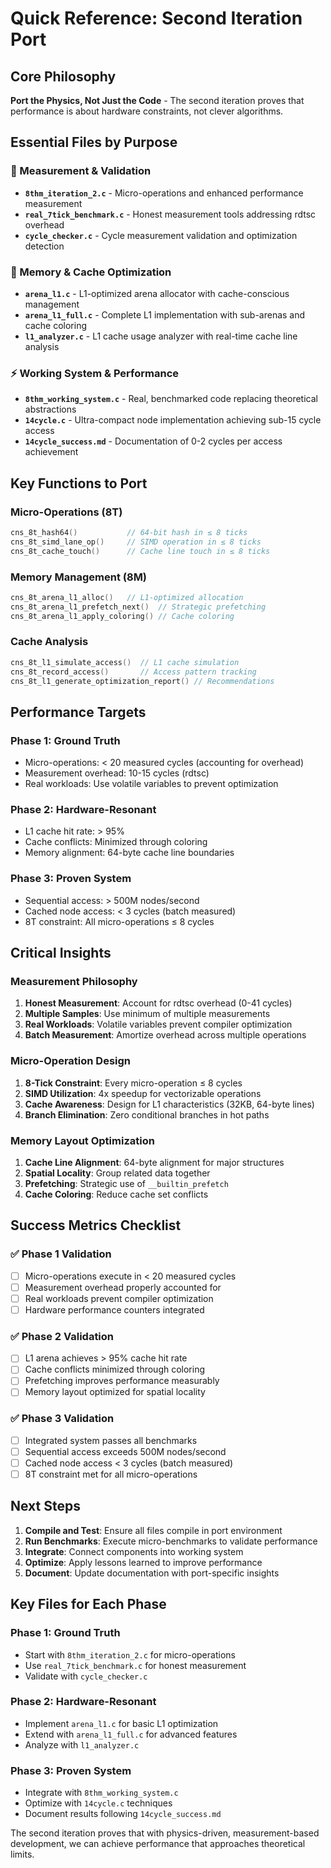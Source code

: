 # Quick Reference: Second Iteration Port

## Core Philosophy
**Port the Physics, Not Just the Code** - The second iteration proves that performance is about hardware constraints, not clever algorithms.

## Essential Files by Purpose

### 🧪 Measurement & Validation
- **`8thm_iteration_2.c`** - Micro-operations and enhanced performance measurement
- **`real_7tick_benchmark.c`** - Honest measurement tools addressing rdtsc overhead
- **`cycle_checker.c`** - Cycle measurement validation and optimization detection

### 🧠 Memory & Cache Optimization
- **`arena_l1.c`** - L1-optimized arena allocator with cache-conscious management
- **`arena_l1_full.c`** - Complete L1 implementation with sub-arenas and cache coloring
- **`l1_analyzer.c`** - L1 cache usage analyzer with real-time cache line analysis

### ⚡ Working System & Performance
- **`8thm_working_system.c`** - Real, benchmarked code replacing theoretical abstractions
- **`14cycle.c`** - Ultra-compact node implementation achieving sub-15 cycle access
- **`14cycle_success.md`** - Documentation of 0-2 cycles per access achievement

## Key Functions to Port

### Micro-Operations (8T)
```c
cns_8t_hash64()           // 64-bit hash in ≤ 8 ticks
cns_8t_simd_lane_op()     // SIMD operation in ≤ 8 ticks  
cns_8t_cache_touch()      // Cache line touch in ≤ 8 ticks
```

### Memory Management (8M)
```c
cns_8t_arena_l1_alloc()   // L1-optimized allocation
cns_8t_arena_l1_prefetch_next()  // Strategic prefetching
cns_8t_arena_l1_apply_coloring() // Cache coloring
```

### Cache Analysis
```c
cns_8t_l1_simulate_access()  // L1 cache simulation
cns_8t_record_access()       // Access pattern tracking
cns_8t_l1_generate_optimization_report() // Recommendations
```

## Performance Targets

### Phase 1: Ground Truth
- Micro-operations: < 20 measured cycles (accounting for overhead)
- Measurement overhead: 10-15 cycles (rdtsc)
- Real workloads: Use volatile variables to prevent optimization

### Phase 2: Hardware-Resonant
- L1 cache hit rate: > 95%
- Cache conflicts: Minimized through coloring
- Memory alignment: 64-byte cache line boundaries

### Phase 3: Proven System
- Sequential access: > 500M nodes/second
- Cached node access: < 3 cycles (batch measured)
- 8T constraint: All micro-operations ≤ 8 cycles

## Critical Insights

### Measurement Philosophy
1. **Honest Measurement**: Account for rdtsc overhead (0-41 cycles)
2. **Multiple Samples**: Use minimum of multiple measurements
3. **Real Workloads**: Volatile variables prevent compiler optimization
4. **Batch Measurement**: Amortize overhead across multiple operations

### Micro-Operation Design
1. **8-Tick Constraint**: Every micro-operation ≤ 8 cycles
2. **SIMD Utilization**: 4x speedup for vectorizable operations
3. **Cache Awareness**: Design for L1 characteristics (32KB, 64-byte lines)
4. **Branch Elimination**: Zero conditional branches in hot paths

### Memory Layout Optimization
1. **Cache Line Alignment**: 64-byte alignment for major structures
2. **Spatial Locality**: Group related data together
3. **Prefetching**: Strategic use of `__builtin_prefetch`
4. **Cache Coloring**: Reduce cache set conflicts

## Success Metrics Checklist

### ✅ Phase 1 Validation
- [ ] Micro-operations execute in < 20 measured cycles
- [ ] Measurement overhead properly accounted for
- [ ] Real workloads prevent compiler optimization
- [ ] Hardware performance counters integrated

### ✅ Phase 2 Validation  
- [ ] L1 arena achieves > 95% cache hit rate
- [ ] Cache conflicts minimized through coloring
- [ ] Prefetching improves performance measurably
- [ ] Memory layout optimized for spatial locality

### ✅ Phase 3 Validation
- [ ] Integrated system passes all benchmarks
- [ ] Sequential access exceeds 500M nodes/second
- [ ] Cached node access < 3 cycles (batch measured)
- [ ] 8T constraint met for all micro-operations

## Next Steps
1. **Compile and Test**: Ensure all files compile in port environment
2. **Run Benchmarks**: Execute micro-benchmarks to validate performance
3. **Integrate**: Connect components into working system
4. **Optimize**: Apply lessons learned to improve performance
5. **Document**: Update documentation with port-specific insights

## Key Files for Each Phase

### Phase 1: Ground Truth
- Start with `8thm_iteration_2.c` for micro-operations
- Use `real_7tick_benchmark.c` for honest measurement
- Validate with `cycle_checker.c`

### Phase 2: Hardware-Resonant
- Implement `arena_l1.c` for basic L1 optimization
- Extend with `arena_l1_full.c` for advanced features
- Analyze with `l1_analyzer.c`

### Phase 3: Proven System
- Integrate with `8thm_working_system.c`
- Optimize with `14cycle.c` techniques
- Document results following `14cycle_success.md`

The second iteration proves that with physics-driven, measurement-based development, we can achieve performance that approaches theoretical limits. 